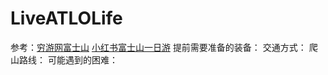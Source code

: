 # LiveATLOLife
参考：[穷游网富士山](https://place.qyer.com/poi/V2MJYlFiBzZTZw/)
[小红书富士山一日游](https://www.xiaohongshu.com/search_result?keyword=%25E5%25AF%258C%25E5%25A3%25AB%25E5%25B1%25B1%25E4%25B8%2580%25E6%2597%25A5%25E6%25B8%25B8&source=web_search_result_notes)
提前需要准备的装备：
交通方式：
爬山路线：
可能遇到的困难：
